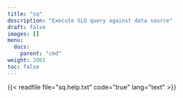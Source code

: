 ```yaml
---
title: "sq"
description: "Execute SLQ query against data source"
draft: false
images: []
menu:
  docs:
    parent: "cmd"
weight: 2001
toc: false
---
```


{{< readfile file="sq.help.txt" code="true" lang="text" >}}
